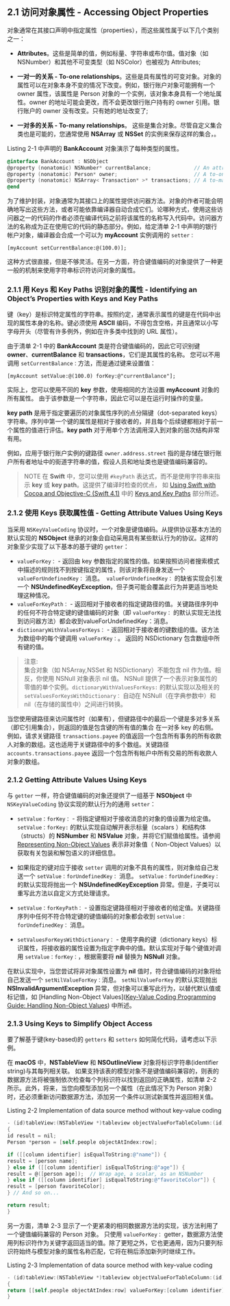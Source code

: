 ## 2.1 访问对象属性 - Accessing Object Properties

对象通常在其接口声明中指定属性（properties），而这些属性属于以下几个类别之一：

* **Attributes**。这些是简单的值，例如标量、字符串或布尔值。值对象（如 NSNumber）和其他不可变类型（如 NSColor）也被视为 Attributes;

* **一对一的关系 - To-one relationships**。这些是具有属性的可变对象。对象的属性可以在对象本身不变的情况下改变。例如，银行账户对象可能拥有一个 owner 属性，该属性是 Person 对象的一个实例，该对象本身具有一个地址属性。owner 的地址可能会更改，而不会更改银行账户持有的 owner 引用。银行账户的 owner 没有改变。只有她的地址改变了;

* **一对多的关系 - To-many relationships**。 这些是集合对象。尽管自定义集合类也是可能的，您通常使用 **NSArray** 或 **NSSet** 的实例来保存这样的集合，。

Listing 2-1 中声明的 **BankAccount** 对象演示了每种类型的属性。

``` Objective-C
@interface BankAccount : NSObject
@property (nonatomic) NSNumber* currentBalance;              // An attribute
@property (nonatomic) Person* owner;                         // A to-one relation
@property (nonatomic) NSArray< Transaction* >* transactions; // A to-many relation
@end
```

为了维护封装，对象通常为其接口上的属性提供访问器方法。对象的作者可能会明确地写出这些方法，或者可能依靠编译器自动合成它们。论哪种方式，使用这些访问器之一的代码的作者必须在编译代码之前将该属性的名称写入代码中。访问器方法的名称成为正在使用它的代码的静态部分。例如，给定清单 2-1 中声明的银行帐户对象，编译器会合成一个可以为 **myAccount** 实例调用的 `setter：`

```
[myAccount setCurrentBalance:@(100.0)];

```

这种方式很直接，但是不够灵活。在另一方面，符合键值编码的对象提供了一种更一般的机制来使用字符串标识符访问对象的属性。

### 2.1.1 用 Keys 和 Key Paths 识别对象的属性 - Identifying an Object’s Properties with Keys and Key Paths

键（key）是标识特定属性的字符串。按照约定，通常表示属性的键是在代码中出现的属性本身的名称。键必须使用 **ASCII** 编码，不得包含空格，并且通常以小写字母开头（尽管有许多例外，例如在许多类中找到的 URL 属性）。

由于清单 2-1 中的 **BankAccount** 类是符合键值编码的，因此它可识别键 **owner**、**currentBalance** 和 **transactions**，它们是其属性的名称。 您可以不用调用 `setCurrentBalance：`方法，而是通过键来设置值：

```
[myAccount setValue:@(100.0) forKey:@"currentBalance"];
```

实际上，您可以使用不同的 **key** 参数，使用相同的方法设置 **myAccount** 对象的所有属性。 由于该参数是一个字符串，因此它可以是在运行时操作的变量。

**key path** 是用于指定要遍历的对象属性序列的点分隔键（dot-separated keys）字符串。序列中第一个键的属性是相对于接收者的，并且每个后续键都相对于前一个属性的值进行评估。**key path** 对于用单个方法调用深入到对象的层次结构非常有用。

例如，应用于银行账户实例的键路径 `owner.address.street` 指的是存储在银行账户所有者地址中的街道字符串的值，假设人员和地址类也是键值编码兼容的。

>    NOTE
>    在 **Swift** 中，您可以使用 `#keyPath` 表达式，而不是使用字符串来指示 **key** 或 **key path**。这提供了编译时检查的优点， 如 [Using Swift with Cocoa and Objective-C (Swift 4.1)](https://developer.apple.com/library/content/documentation/Swift/Conceptual/BuildingCocoaApps/index.html#//apple_ref/doc/uid/TP40014216)  中的 [Keys and Key Paths](https://developer.apple.com/library/content/documentation/Swift/Conceptual/BuildingCocoaApps/InteractingWithObjective-CAPIs.html#//apple_ref/doc/uid/TP40014216-CH4-ID205) 部分所述。

### 2.1.2 使用 Keys 获取属性值 - Getting Attribute Values Using Keys
当采用 `NSKeyValueCoding` 协议时，一个对象是键值编码。从提供协议基本方法的默认实现的 **NSObject** 继承的对象会自动采用具有某些默认行为的协议。这样的对象至少实现了以下基本的基于键的 `getter`：

* `valueForKey：` - 返回由 key 参数指定的属性的值。如果按照访问者搜索模式中描述的规则找不到按键指定的属性，则该对象将自身发送一个`valueForUndefinedKey：` 消息。` valueForUndefinedKey：` 的缺省实现会引发一个 **NSUndefinedKeyException**，但子类可能会覆盖此行为并更适当地处理这种情况。
* `valueForKeyPath：` - 返回相对于接收者的指定键路径的值。关键路径序列中的任何不符合特定键的键值编码的对象（即 `valueForKey：` 的默认实现无法找到访问器方法）都会收到valueForUndefinedKey：消息。
* `dictionaryWithValuesForKeys：` - 返回相对于接收者的键数组的值。该方法为数组中的每个键调用 `valueForKey：`。 返回的 NSDictionary 包含数组中所有键的值。

> 注意:  
> 集合对象（如 NSArray,NSSet 和 NSDictionary）不能包含 nil 作为值。相反，你使用 NSNull 对象表示 nil 值。 NSNull 提供了一个表示对象属性的零值的单个实例。`dictionaryWithValuesForKeys:` 的默认实现以及相关的 `setValuesForKeysWithDictionary：` 自动在 NSNull（在字典参数中）和 nil（在存储的属性中）之间进行转换。

当您使用键路径来访问属性时（如果有），但键路径中的最后一个键是多对多关系（即它引用集合），则返回的值是包含键的所有值的集合 在一对多 key 的右侧。 例如，请求关键路径 `transactions.payee` 的值返回一个包含所有事务的所有收款人对象的数组。这也适用于关键路径中的多个数组。关键路径 `accounts.transactions.payee` 返回一个包含所有帐户中所有交易的所有收款人对象的数组。

### 2.1.2  Getting Attribute Values Using Keys

与 `getter` 一样，符合键值编码的对象还提供了一组基于 **NSObject** 中 `NSKeyValueCoding` 协议实现的默认行为的通用 `setter`：

* `setValue：forKey：` - 将指定键相对于接收消息的对象的值设置为给定值。`setValue：forKey:` 的默认实现自动解开表示标量（scalars ）和结构体（structs）的 **NSNumber** 和 **NSValue** 对象，并将它们赋值给属性。请参阅 [Representing Non-Object Values](https://developer.apple.com/library/content/documentation/Cocoa/Conceptual/KeyValueCoding/DataTypes.html#//apple_ref/doc/uid/20002171-BAJEAIEE) 表示非对象值（ Non-Object Values）以获取有关包装和解包语义的详细信息。

* 如果指定的键对应于接收 `setter` 调用的对象不具有的属性，则对象给自己发送一个 `setValue：forUndefinedKey：` 消息。 `setValue：forUndefinedKey：`的默认实现将抛出一个 **NSUndefinedKeyException** 异常。但是，子类可以重写此方法以自定义方式处理请求。

* `setValue：forKeyPath：` - 设置指定键路径相对于接收者的给定值。关键路径序列中任何不符合特定键的键值编码的对象都会收到 `setValue：forUndefinedKey：` 消息。

* `setValuesForKeysWithDictionary：` - 使用字典的键（dictionary keys）标识属性，将接收器的属性设置为指定字典中的值。默认实现对于每个键值对调用 `setValue：forKey：`，根据需要将 **nil** 替换为 **NSNull** 对象。

在默认实现中，当您尝试将非对象属性设置为 **nil** 值时，符合键值编码的对象将给自己发送一个 `setNilValueForKey：`消息。 `setNilValueForKey` 的默认实现抛出 **NSInvalidArgumentException** 异常，但对象可以重写此行为，以替代默认值或标记值，如 [Handling Non-Object Values]([Key-Value Coding Programming Guide: Handling Non-Object Values](https://developer.apple.com/library/content/documentation/Cocoa/Conceptual/KeyValueCoding/HandlingNon-ObjectValues.html#//apple_ref/doc/uid/10000107i-CH5-SW1)) 中所述。

### 2.1.3 Using Keys to Simplify Object Access

要了解基于键(key-based)的 `getters` 和 `setters` 如何简化代码，请考虑以下示例。 

在 **macOS** 中，**NSTableView** 和 **NSOutlineView** 对象将标识字符串(identifier string)与其每列相关联。 如果支持该表的模型对象不是键值编码兼容的，则表的数据源方法将被强制依次检查每个列标识符以找到返回的正确属性，如清单 2-2 所示。此外，将来，当您向模型添加另一个属性（在此情况下为 Person 对象）时，还必须重新访问数据源方法，添加另一个条件以测试新属性并返回相关值。

Listing 2-2 Implementation of data source method without key-value coding

``` Objective-C
- (id)tableView:(NSTableView *)tableview objectValueForTableColumn:(id)column row:(NSInteger)row
{
id result = nil;
Person *person = [self.people objectAtIndex:row];

if ([[column identifier] isEqualToString:@"name"]) {
result = [person name];
} else if ([[column identifier] isEqualToString:@"age"]) {
result = @([person age]);  // Wrap age, a scalar, as an NSNumber
} else if ([[column identifier] isEqualToString:@"favoriteColor"]) {
result = [person favoriteColor];
} // And so on...

return result;
}

```

另一方面，清单 2-3 显示了一个更紧凑的相同数据源方法的实现，该方法利用了一个键值编码兼容的 Person 对象。 只使用 `valueForKey：` getter，数据源方法使用列标识符作为关键字返回适当的值。除了更短之外，它也更通用，因为只要列标识符始终与模型对象的属性名称匹配，它将在稍后添加新列时继续工作。

Listing 2-3 Implementation of data source method with key-value coding

``` Objective-C
- (id)tableView:(NSTableView *)tableview objectValueForTableColumn:(id)column row:(NSInteger)row
{
return [[self.people objectAtIndex:row] valueForKey:[column identifier]];
}
```
